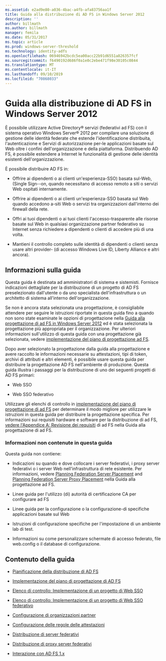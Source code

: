 ```yaml
---
ms.assetid: e2ad9e80-a036-4bac-a4fb-afa83756aa1f
title: Guida alla distribuzione di AD FS in Windows Server 2012
description: ''
author: billmath
ms.author: billmath
manager: femila
ms.date: 05/31/2017
ms.topic: article
ms.prod: windows-server-threshold
ms.technology: identity-adfs
ms.openlocfilehash: 06946942bcdc5ea00acc22b91d6551a826357fcf
ms.sourcegitcommit: f6490192d686f0a1e0c2ebe471f98e30105c0844
ms.translationtype: MT
ms.contentlocale: it-IT
ms.lasthandoff: 09/10/2019
ms.locfileid: "70868033"
---
```

# <a name="windows-server-2012-ad-fs-deployment-guide"></a>Guida alla distribuzione di AD FS in Windows Server 2012


È possibile utilizzare Active Directory® servizi \(federativi ad FS\) con il sistema operativo Windows Server® 2012 per compilare una soluzione di gestione delle identità federate che estende l'identificazione distribuita, l'autenticazione e Servizi di autorizzazione per\-le applicazioni basate sul Web oltre i confini dell'organizzazione e della piattaforma. Distribuendo AD FS, è possibile estendere a Internet le funzionalità di gestione delle identità esistenti dell'organizzazione.  
  
È possibile distribuire AD FS in:  
  
-   Offrire ai dipendenti o ai clienti un'esperienza\-SSO\) basata sul\-Web, \(Single Sign\--on, quando necessitano di accesso remoto a siti o servizi Web ospitati internamente.  
  
-   Offrire ai dipendenti o ai clienti un'esperienza\-SSO basata sul Web quando accedono a\-siti Web o servizi tra organizzazioni dall'interno dei firewall della rete.  
  
-   Offri ai tuoi dipendenti o ai tuoi clienti l'accesso\-trasparente alle risorse basate sul Web in qualsiasi organizzazione partner federativo su Internet senza richiedere a dipendenti o clienti di accedere più di una volta.  
  
-   Mantieni il controllo completo sulle identità di dipendenti o clienti senza usare altri provider\- \(di accesso Windows Live ID, Liberty Alliance e altri ancora\).  
  
## <a name="about-this-guide"></a>Informazioni sulla guida  
Questa guida è destinata ad amministratori di sistema e sistemisti. Fornisce indicazioni dettagliate per la distribuzione di un progetto di AD FS preselezionato dall'utente o da uno specialista dell'infrastruttura o un architetto di sistema all'interno dell'organizzazione.  
  
Se non è ancora stata selezionata una progettazione, è consigliabile attendere per seguire le istruzioni riportate in questa guida fino a quando non sono state esaminate le opzioni di progettazione nella [Guida alla progettazione di ad FS in Windows Server 2012](https://technet.microsoft.com/library/dd807036.aspx) ed è stata selezionata la progettazione più appropriata per il organizzazione. Per ulteriori informazioni sull'utilizzo di questa guida con una progettazione già selezionata, vedere [implementazione del piano di progettazione ad FS](Implementing-Your-AD-FS-Design-Plan.md).  
  
Dopo aver selezionato la progettazione dalla guida alla progettazione e avere raccolto le informazioni necessarie su attestazioni, tipi di token, archivi di attributi e altri elementi, è possibile usare questa guida per distribuire la progettazione AD FS nell'ambiente di produzione. Questa guida illustra i passaggi per la distribuzione di uno dei seguenti progetti di AD FS primari:  
  
-   Web SSO  
  
-   Web SSO federativo  
  
Utilizzare gli elenchi di controllo in [implementazione del piano di progettazione di ad FS](Implementing-Your-AD-FS-Design-Plan.md) per determinare il modo migliore per utilizzare le istruzioni in questa guida per distribuire la progettazione specifica. Per informazioni sui requisiti hardware e software per la distribuzione di ad FS, [vedere l'Appendice A: Revisione dei requisiti](https://technet.microsoft.com/library/ff678034.aspx) di ad FS nella Guida alla progettazione di ad FS.  
  
### <a name="what-this-guide-does-not-provide"></a>Informazioni non contenute in questa guida  
Questa guida non contiene:  
  
-   Indicazioni su quando e dove collocare i server federativi, i proxy server federativi o i server Web nell'infrastruttura di rete esistente. Per informazioni, vedere [Planning Federation Server Placement](https://technet.microsoft.com/library/dd807069.aspx) and [Planning Federation Server Proxy Placement](https://technet.microsoft.com/library/dd807130.aspx) nella Guida alla progettazione ad FS.  
  
-   Linee guida per l'utilizzo \(di\) autorità di certificazione CA per configurare ad FS  
  
-   Linee guida per la configurazione o la configurazione\-di specifiche applicazioni basate sul Web  
  
-   Istruzioni di configurazione specifiche per l'impostazione di un ambiente lab di test.  
  
-   Informazioni su come personalizzare schermate di accesso federato, file web.config o il database di configurazione.  
  
## <a name="in-this-guide"></a>Contenuto della guida  
  
-   [Pianificazione della distribuzione di AD FS](Planning-to-Deploy-AD-FS.md)  
  
-   [Implementazione del piano di progettazione di AD FS](Implementing-Your-AD-FS-Design-Plan.md)  
  
-   [Elenco di controllo: Implementazione di un progetto di Web SSO](Checklist--Implementing-a-Web-SSO-Design.md)  
  
-   [Elenco di controllo: Implementazione di un progetto di Web SSO federativo](Checklist--Implementing-a-Federated-Web-SSO-Design.md)  
  
-   [Configurazione di organizzazioni partner](Configuring-Partner-Organizations.md)  
  
-   [Configurazione delle regole delle attestazioni](Configuring-Claim-Rules.md)  
  
-   [Distribuzione di server federativi](Deploying-Federation-Servers.md)  
  
-   [Distribuzione di proxy server federativi](Deploying-Federation-Server-Proxies.md)  
  
-   [Interazione con AD FS 1.x](Interoperating-with-AD-FS-1.x.md)  
